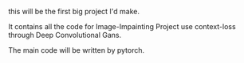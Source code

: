 this will be the first big project I'd make.

It contains all the code for Image-Impainting Project use context-loss through Deep Convolutional Gans. 

The main code will be written by pytorch.